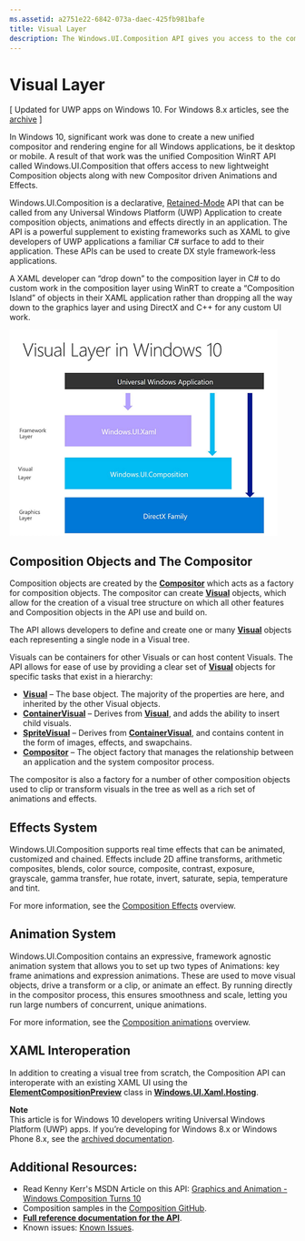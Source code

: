 ```yaml
---
ms.assetid: a2751e22-6842-073a-daec-425fb981bafe
title: Visual Layer
description: The Windows.UI.Composition API gives you access to the composition layer between the framework layer (XAML), and the graphics layer (DirectX).
---
```

# Visual Layer

\[ Updated for UWP apps on Windows 10. For Windows 8.x articles, see the [archive](http://go.microsoft.com/fwlink/p/?linkid=619132) \]

In Windows 10, significant work was done to create a new unified compositor and rendering engine for all Windows applications, be it desktop or mobile. A result of that work was the unified Composition WinRT API called Windows.UI.Composition that offers access to new lightweight Composition objects along with new Compositor driven Animations and Effects.

Windows.UI.Composition is a declarative, [Retained-Mode](https://msdn.microsoft.com/library/windows/desktop/ff684178.aspx) API that can be called from any Universal Windows Platform (UWP) Application to create composition objects, animations and effects directly in an application. The API is a powerful supplement to existing frameworks such as XAML to give developers of UWP applications a familiar C# surface to add to their application. These APIs can be used to create DX style framework-less applications.

A XAML developer can “drop down” to the composition layer in C# to do custom work in the composition layer using WinRT to create a “Composition Island” of objects in their XAML application rather than dropping all the way down to the graphics layer and using DirectX and C++ for any custom UI work.

![](images/layers-win-ui-composition.png)
## <span id="Composition_Objects_and_The_Compositor"></span><span id="composition_objects_and_the_compositor"></span><span id="COMPOSITION_OBJECTS_AND_THE_COMPOSITOR"></span>Composition Objects and The Compositor

Composition objects are created by the [**Compositor**](https://msdn.microsoft.com/library/windows/apps/Dn706789) which acts as a factory for composition objects. The compositor can create [**Visual**](https://msdn.microsoft.com/library/windows/apps/Dn706858) objects, which allow for the creation of a visual tree structure on which all other features and Composition objects in the API use and build on.

The API allows developers to define and create one or many [**Visual**](https://msdn.microsoft.com/library/windows/apps/Dn706858) objects each representing a single node in a Visual tree.

Visuals can be containers for other Visuals or can host content Visuals. The API allows for ease of use by providing a clear set of [**Visual**](https://msdn.microsoft.com/library/windows/apps/Dn706858) objects for specific tasks that exist in a hierarchy:

-   [**Visual**](https://msdn.microsoft.com/library/windows/apps/Dn706858) – The base object. The majority of the properties are here, and inherited by the other Visual objects.
-   [**ContainerVisual**](https://msdn.microsoft.com/library/windows/apps/Dn706810) – Derives from [**Visual**](https://msdn.microsoft.com/library/windows/apps/Dn706858), and adds the ability to insert child visuals.
-   [**SpriteVisual**](https://msdn.microsoft.com/library/windows/apps/Mt589433) – Derives from [**ContainerVisual**](https://msdn.microsoft.com/library/windows/apps/Dn706810), and contains content in the form of images, effects, and swapchains.
-   [**Compositor**](https://msdn.microsoft.com/library/windows/apps/Dn706789) – The object factory that manages the relationship between an application and the system compositor process.

The compositor is also a factory for a number of other composition objects used to clip or transform visuals in the tree as well as a rich set of animations and effects.

## <span id="Effects_System"></span><span id="effects_system"></span><span id="EFFECTS_SYSTEM"></span>Effects System

Windows.UI.Composition supports real time effects that can be animated, customized and chained. Effects include 2D affine transforms, arithmetic composites, blends, color source, composite, contrast, exposure, grayscale, gamma transfer, hue rotate, invert, saturate, sepia, temperature and tint.

For more information, see the [Composition Effects](composition-effects.md) overview.

## <span id="Animation_System"></span><span id="animation_system"></span><span id="ANIMATION_SYSTEM"></span>Animation System

Windows.UI.Composition contains an expressive, framework agnostic animation system that allows you to set up two types of Animations: key frame animations and expression animations. These are used to move visual objects, drive a transform or a clip, or animate an effect. By running directly in the compositor process, this ensures smoothness and scale, letting you run large numbers of concurrent, unique animations.

For more information, see the [Composition animations](composition-animation.md) overview.

## <span id="XAML_Interoperation"></span><span id="xaml_interoperation"></span><span id="XAML_INTEROPERATION"></span>XAML Interoperation

In addition to creating a visual tree from scratch, the Composition API can interoperate with an existing XAML UI using the [**ElementCompositionPreview**](https://msdn.microsoft.com/library/windows/apps/Mt608976) class in [**Windows.UI.Xaml.Hosting**](https://msdn.microsoft.com/library/windows/apps/Hh701908).


**Note**  
This article is for Windows 10 developers writing Universal Windows Platform (UWP) apps. If you’re developing for Windows 8.x or Windows Phone 8.x, see the [archived documentation](http://go.microsoft.com/fwlink/p/?linkid=619132).

 

## <span id="Additional_Resources_"></span><span id="additional_resources_"></span><span id="ADDITIONAL_RESOURCES_"></span>Additional Resources:

-   Read Kenny Kerr's MSDN Article on this API: [Graphics and Animation - Windows Composition Turns 10](https://msdn.microsoft.com/magazine/mt590968)
-   Composition samples in the [Composition GitHub](https://github.com/Microsoft/composition).
-   [**Full reference documentation for the API**](https://msdn.microsoft.com/library/windows/apps/Dn706878).
-   Known issues: [Known Issues](https://social.msdn.microsoft.com/Forums/en-US/home?forum=Win10SDKToolsIssues).

 

 






<!--HONumber=Mar16_HO1-->



